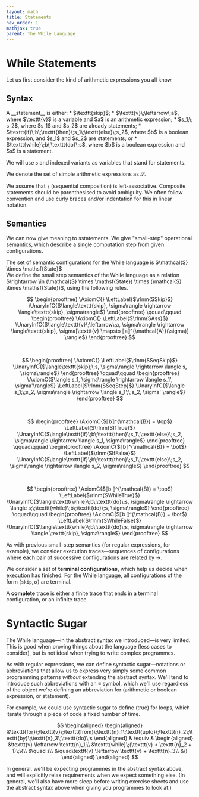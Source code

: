 ```yaml
---
layout: math
title: Statements
nav_order: 1
mathjax: true
parent: The While Language
---
```


# While Statements

Let us first consider the kind of arithmetic expressions you all know.

## Syntax

<div class="defn" markdown="1">
A __statement__ is either:
* $\texttt{skip}$;
* $\texttt{v}\;\leftarrow\;a$, where $\texttt{v}$ is a variable and $a$ is an arithmetic expression;
* $s_1;\; s_2$, where $s_1$ and $s_2$ are already statements;
* $\texttt{if}\;b\;\texttt{then}\;s_1\;\texttt{else}\;s_2$, where $b$ is a boolean expression, and $s_1$ and $s_2$ are statements; or
* $\texttt{while}\;b\;\texttt{do}\;s$, where $b$ is a boolean expression and $s$ is a statement.

We will use $s$ and indexed variants as variables that stand for statements.

We denote the set of simple arithmetic expressions as $\mathcal{S}$.
</div>

We assume that $\texttt{;}$ (sequential composition) is left-associative.
Composite statements should be parenthesised to avoid ambiguity. We often
follow convention and use curly braces and/or indentation for this in linear
notation.

## Semantics

We can now give meaning to sstatements. We give "small-step" operational
semantics, which describe a single computation step from given configurations.

<div class="defn" markdown="1">
The set of semantic configurations for the While language is $\mathcal{S} \times \mathsf{State}$
</div>

<div class="defn" markdown="1">
We define the small step semantics of the While language as a relation
$\rightarrow \in (\mathcal{S} \times \mathsf{State}) \times (\mathcal{S} \times \mathsf{State})$,
using the following rules.

$$
\begin{prooftree}
\AxiomC{}
\LeftLabel{$\rlnm{SSkip}$}
\UnaryInfC{$\langle\texttt{skip}, \sigma\rangle \rightarrow \langle\texttt{skip}, \sigma\rangle$}
\end{prooftree}
\qquad\qquad
\begin{prooftree}
\AxiomC{}
\LeftLabel{$\rlnm{SAss}$}
\UnaryInfC{$\langle\texttt{v}\;\leftarrow\;a, \sigma\rangle \rightarrow \langle\texttt{skip}, \sigma[\texttt{v} \mapsto ⟦a⟧^{\mathcal{A}}(\sigma)] \rangle$}
\end{prooftree}
$$

<br/>

$$
\begin{prooftree}
\AxiomC{}
\LeftLabel{$\rlnm{SSeqSkip}$}
\UnaryInfC{$\langle\texttt{skip};\;s, \sigma\rangle \rightarrow \langle s, \sigma\rangle$}
\end{prooftree}
\qquad\qquad
\begin{prooftree}
\AxiomC{$\langle s_1, \sigma\rangle \rightarrow \langle s_1', \sigma'\rangle$}
\LeftLabel{$\rlnm{SSeqStep}$}
\UnaryInfC{$\langle s_1;\;s_2, \sigma\rangle \rightarrow \langle s_1';\;s_2, \sigma' \rangle$}
\end{prooftree}
$$

<br/>

$$
\begin{prooftree}
\AxiomC{$⟦b⟧^{\mathcal{B}} = \top$}
\LeftLabel{$\rlnm{SIfTrue}$}
\UnaryInfC{$\langle\texttt{if}\;b\;\texttt{then}\;s_1\;\texttt{else}\;s_2, \sigma\rangle \rightarrow \langle s_1, \sigma\rangle$}
\end{prooftree}
\qquad\qquad
\begin{prooftree}
\AxiomC{$⟦b⟧^{\mathcal{B}} = \bot$}
\LeftLabel{$\rlnm{SIfFalse}$}
\UnaryInfC{$\langle\texttt{if}\;b\;\texttt{then}\;s_1\;\texttt{else}\;s_2, \sigma\rangle \rightarrow \langle s_2, \sigma\rangle$}
\end{prooftree}
$$

<br/>

$$
\begin{prooftree}
\AxiomC{$⟦b ⟧^{\mathcal{B}} = \top$}
\LeftLabel{$\rlnm{SWhileTrue}$}
\UnaryInfC{$\langle\texttt{while}\;b\;\texttt{do}\;s, \sigma\rangle \rightarrow \langle s;\;\texttt{while}\;b\;\texttt{do}\;s, \sigma\rangle$}
\end{prooftree}
\qquad\qquad
\begin{prooftree}
\AxiomC{$⟦b ⟧^{\mathcal{B}} = \bot$}
\LeftLabel{$\rlnm{SWhileFalse}$}
\UnaryInfC{$\langle\texttt{while}\;b\;\texttt{do}\;s, \sigma\rangle \rightarrow \langle \texttt{skip}, \sigma\rangle$}
\end{prooftree}
$$
</div>

As with previous small-step semantics (for regular expressions, for example),
we consider execution traces—sequences of configurations where each pair of
successive confiigurations are related by $\rightarrow$.

We consider a set of __terminal configurations__, which help us decide when
execution has finished. For the While language, all configurations of the form
$\langle \texttt{skip}, \sigma \rangle$ are terminal.

A __complete__ trace is either a finite trace that ends in a terminal
configuration, or an infinite trace.

# Syntactic Sugar

The While language—in the abstract syntax we introduced—is very limited. This
is good when proving things about the language (less cases to consider), but is
not ideal when trying to write complex programmes.

As with regular expressions, we can define syntactic sugar—notations or
abbreviations that allow us to express very simply some common programming
patterns _without_ extending the abstract syntax. We'll tend to introduce such
abbreviations with an $\equiv$ symbol, which we'll use regardless of the object
we're defining an abbreviation for (arithmetic or boolean expression, or
statement).

For example, we could use syntactic sugar to define (true) for loops, which
iterate through a piece of code a fixed number of time.

$$
\begin{aligned}
  \begin{aligned}
  &\texttt{for}\;\texttt{v}\;\texttt{from}\;\texttt{n}_1\;\texttt{upto}\;\texttt{n}_2\;\texttt{by}\;\texttt{n}_3\;\texttt{do}\;s
  \end{aligned}
&
  \equiv
&
  \begin{aligned}
  &\texttt{v} \leftarrow \texttt{n}_1;\\
  &\texttt{while}\;(\texttt{v} < \texttt{n}_2 + 1)\;\{\\
  &\quad s\\
  &\quad\texttt{v} \leftarrow \texttt{v} + \texttt{n}_3\\
  &\}
  \end{aligned}
\end{aligned}
$$

In general, we'll be expecting programmes in the abstract syntax above, and
will explicitly relax requirements when we expect something else.
(In general, we'll also have more sleep before writing exercise sheets and use
the abstract syntax above when giving you programmes to look at.)
